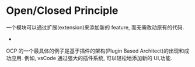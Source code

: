 # Open/Closed Principle

一个模块可以通过扩展(extension)来添加新的 feature,
而无需改动原有的代码.

-

OCP 的一个最具体的例子是基于插件的架构(Plugin Based Architect)的出现和成功应用.
例如, vsCode 通过强大的插件系统, 可以轻松地添加新的 UI,功能.
